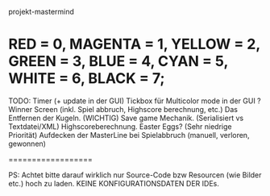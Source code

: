projekt-mastermind

RED = 0, MAGENTA = 1, YELLOW = 2, GREEN = 3, BLUE = 4, CYAN = 5, WHITE = 6, BLACK = 7;
==================

TODO:
Timer (+ update in der GUI)
Tickbox für Multicolor mode in der GUI ?
Winner Screen (inkl. Spiel abbruch, Highscore berechnung, etc.)
Das Entfernen der Kugeln. (WICHTIG)
Save game Mechanik. (Serialisiert vs Textdatei/XML)
Highscoreberechnung.
Easter Eggs? (Sehr niedrige Priorität)
Aufdecken der MasterLine bei Spielabbruch (manuell, verloren, gewonnen)

==================

PS: Achtet bitte darauf wirklich nur Source-Code bzw Resourcen (wie Bilder etc.) hoch zu laden.
KEINE KONFIGURATIONSDATEN DER IDEs.